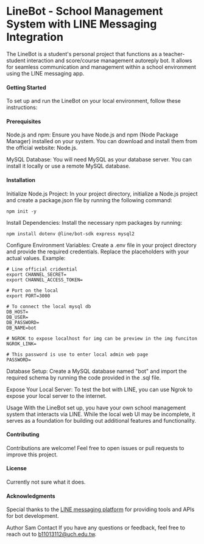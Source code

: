 # LineBot - School Management System with LINE Messaging Integration
The LineBot is a student's personal project that functions as a teacher-student interaction and score/course management autoreply bot. It allows for seamless communication and management within a school environment using the LINE messaging app.

#### Getting Started
To set up and run the LineBot on your local environment, follow these instructions:

#### Prerequisites
Node.js and npm: Ensure you have Node.js and npm (Node Package Manager) installed on your system. You can download and install them from the official website: Node.js.

MySQL Database: You will need MySQL as your database server. You can install it locally or use a remote MySQL database.

#### Installation
Initialize Node.js Project: In your project directory, initialize a Node.js project and create a package.json file by running the following command:

```shell
npm init -y
```
Install Dependencies: Install the necessary npm packages by running:

```shell
npm install dotenv @line/bot-sdk express mysql2
```
Configure Environment Variables: Create a .env file in your project directory and provide the required credentials. Replace the placeholders with your actual values. Example:

```dotenv
# Line official cridential
export CHANNEL_SECRET=
export CHANNEL_ACCESS_TOKEN=

# Port on the local
export PORT=3000

# To connect the local mysql db
DB_HOST=
DB_USER=
DB_PASSWORD=
DB_NAME=bot

# NGROK to expose localhost for img can be preview in the img funciton
NGROK_LINK=

# This password is use to enter local admin web page
PASSWORD=
```
Database Setup: Create a MySQL database named "bot" and import the required schema by running the code provided in the .sql file.

Expose Your Local Server: To test the bot with LINE, you can use Ngrok to expose your local server to the internet.

Usage
With the LineBot set up, you have your own school management system that interacts via LINE. While the local web UI may be incomplete, it serves as a foundation for building out additional features and functionality.

#### Contributing
Contributions are welcome! Feel free to open issues or pull requests to improve this project.

#### License
Currently not sure what it does.

#### Acknowledgments
Special thanks to the [LINE messaging platform](https://developers.line.biz/en/services/messaging-api/ "Line message api documentation") for providing tools and APIs for bot development.

Author
Sam
Contact
If you have any questions or feedback, feel free to reach out to b11013112@uch.edu.tw.
